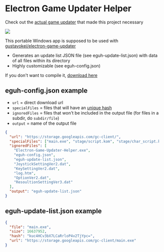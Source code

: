 # Electron Game Updater Helper

Check out the [actual game updater](https://github.com/gustavokei/electron-game-updater) that made this project necessary

![](https://i.imgur.com/9ohs6JO.gif)

This portable Windows app is supposed to be used with [gustavokei/electron-game-updater](https://github.com/gustavokei/electron-game-updater)

- Generates an update list JSON file (see eguh-update-list.json) with data of all files within its directory
- Highly customizable (see eguh-config.json)

If you don't want to compile it, [download here](https://github.com/gustavokei/electron-game-updater-helper/releases)

## eguh-config.json example

- `url` = direct download url
- `specialFiles` = files that will have an [unique hash](https://nodejs.org/api/crypto.html#crypto_crypto_createhash_algorithm_options)
- `ignoredFiles` = files that won't be included in the output file (for files in a subdir, do `subdir/file`)
- `output` = name of the output file

```json
{
  "url": "https://storage.googleapis.com/gc-client/",
  "specialFiles": ["main.exe", "stage/script.kom", "stage/char_script.kom"],
  "ignoredFiles": [
    "Electron-Game-Updater-Helper.exe",
    "eguh-config.json",
    "eguh-update-list.json",
    "JoystickSettingVer2.dat",
    "KeySettingVer2.dat",
    "log.htm",
    "OptionVer2.dat",
    "ResoultionSettingVer3.dat"
  ],
  "output": "eguh-update-list.json"
}
```

## eguh-update-list.json example

```json
{
  "file": "main.exe",
  "size": 16637952,
  "hash": "kuc4HCv3bX7LCaRrloP4v2TjYpc=",
  "url": "https://storage.googleapis.com/gc-client/main.exe"
}
```
